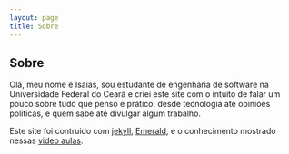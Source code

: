 ```yaml
---
layout: page
title: Sobre
---
```

## Sobre
Olá, meu nome é Isaias, sou estudante de engenharia de software na Universidade Federal do Ceará e criei este site com o intuito de falar um pouco sobre tudo que penso e prático, desde tecnologia até opiniões políticas, e quem sabe até divulgar algum trabalho.

Este site foi contruido com [jekyll](https://jekyllrb.com/), [Emerald](https://github.com/KingFelix/emerald), e o conhecimento mostrado nessas [video aulas](https://www.udemy.com/criando-sites-estaticos-com-jekyll/).